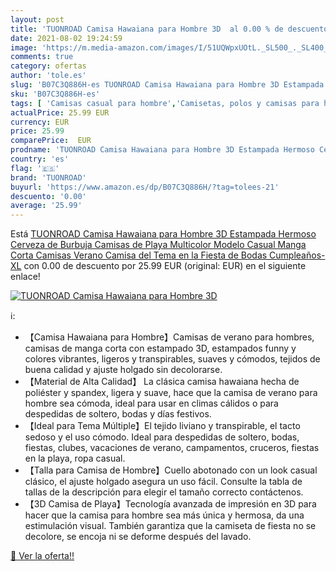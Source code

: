 ```yaml
---
layout: post
title: 'TUONROAD Camisa Hawaiana para Hombre 3D  al 0.00 % de descuento'
date: 2021-08-02 19:24:59
image: 'https://m.media-amazon.com/images/I/51UQWpxUOtL._SL500_._SL400_.jpg'
comments: true
category: ofertas
author: 'tole.es'
slug: 'B07C3Q886H-es TUONROAD Camisa Hawaiana para Hombre 3D Estampada Hermoso...'
sku: 'B07C3Q886H-es'
tags: [ 'Camisas casual para hombre','Camisetas, polos y camisas para hombre','Ropa','Ropa para hombre','cerveza','tuonroad', ]
actualPrice: 25.99 EUR
currency: EUR
price: 25.99
comparePrice:  EUR
prodname: 'TUONROAD Camisa Hawaiana para Hombre 3D Estampada Hermoso Cerveza de Burbuja Camisas de Playa Multicolor Modelo Casual Manga Corta Camisas Verano Camisa del Tema en la Fiesta de Bodas Cumpleaños- XL'
country: 'es'
flag: '🇪🇸'
brand: 'TUONROAD'
buyurl: 'https://www.amazon.es/dp/B07C3Q886H/?tag=tolees-21'
descuento: '0.00'
average: '25.99'
---
```


Está [TUONROAD Camisa Hawaiana para Hombre 3D Estampada Hermoso Cerveza de Burbuja Camisas de Playa Multicolor Modelo Casual Manga Corta Camisas Verano Camisa del Tema en la Fiesta de Bodas Cumpleaños- XL](https://www.amazon.es/dp/B07C3Q886H/?tag=tolees-21) con 0.00 de descuento por 25.99 EUR (original:  EUR) en el siguiente enlace!

[![TUONROAD Camisa Hawaiana para Hombre 3D ](https://m.media-amazon.com/images/I/51UQWpxUOtL._SL500_._SL400_.jpg)](https://www.amazon.es/dp/B07C3Q886H/?tag=tolees-21)

ℹ️:

- 【Camisa Hawaiana para Hombre】Camisas de verano para hombres, camisas de manga corta con estampado 3D, estampados funny y colores vibrantes, ligeros y transpirables, suaves y cómodos, tejidos de buena calidad y ajuste holgado sin decolorarse.
- 【Material de Alta Calidad】 La clásica camisa hawaiana hecha de poliéster y spandex, ligera y suave, hace que la camisa de verano para hombre sea cómoda, ideal para usar en climas cálidos o para despedidas de soltero, bodas y días festivos.
- 【Ideal para Tema Múltiple】El tejido liviano y transpirable, el tacto sedoso y el uso cómodo. Ideal para despedidas de soltero, bodas, fiestas, clubes, vacaciones de verano, campamentos, cruceros, fiestas en la playa, ropa casual.
- 【Talla para Camisa de Hombre】Cuello abotonado con un look casual clásico, el ajuste holgado asegura un uso fácil. Consulte la tabla de tallas de la descripción para elegir el tamaño correcto contáctenos.
- 【3D Camisa de Playa】Tecnología avanzada de impresión en 3D para hacer que la camisa para hombre sea más única y hermosa, da una estimulación visual. También garantiza que la camiseta de fiesta no se decolore, se encoja ni se deforme después del lavado.

[🛒 Ver la oferta!!](https://www.amazon.es/dp/B07C3Q886H/?tag=tolees-21)

